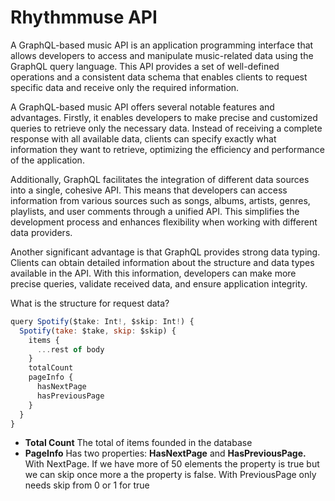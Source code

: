 # **Rhythmmuse API**

A GraphQL-based music API is an application programming interface that allows developers to access and manipulate music-related data using the GraphQL query language. This API provides a set of well-defined operations and a consistent data schema that enables clients to request specific data and receive only the required information.

A GraphQL-based music API offers several notable features and advantages. Firstly, it enables developers to make precise and customized queries to retrieve only the necessary data. Instead of receiving a complete response with all available data, clients can specify exactly what information they want to retrieve, optimizing the efficiency and performance of the application.

Additionally, GraphQL facilitates the integration of different data sources into a single, cohesive API. This means that developers can access information from various sources such as songs, albums, artists, genres, playlists, and user comments through a unified API. This simplifies the development process and enhances flexibility when working with different data providers.

Another significant advantage is that GraphQL provides strong data typing. Clients can obtain detailed information about the structure and data types available in the API. With this information, developers can make more precise queries, validate received data, and ensure application integrity.

What is the structure for request data?

```js
query Spotify($take: Int!, $skip: Int!) {
  Spotify(take: $take, skip: $skip) {
    items {
      ...rest of body
    }
    totalCount
    pageInfo {
      hasNextPage
      hasPreviousPage
    }
  }
}

```

- **Total Count**
  The total of items founded in the database
- **PageInfo** Has two properties: **HasNextPage** and **HasPreviousPage.** With NextPage. If we have more of 50 elements the property is true but we can skip once more a the property is false. With PreviousPage only needs skip from 0 or 1 for true

